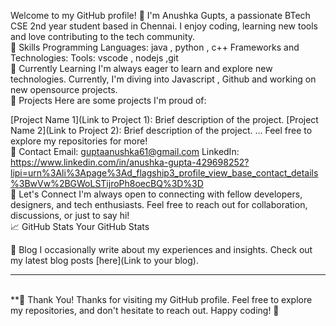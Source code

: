 Welcome to my GitHub profile! 👋 I'm Anushka Gupts, a passionate BTech CSE 2nd year student based in Chennai. I enjoy coding, learning new tools and love contributing to the tech community.
<br>
🔧 Skills
Programming Languages:  java , python , c++
Frameworks and Technologies: 
Tools: vscode , nodejs ,git 
<br>
🌱 Currently Learning
I'm always eager to learn and explore new technologies. Currently, I'm diving into Javascript , Github and working on new opensource projects.
<br>
🚀 Projects
Here are some projects I'm proud of:

[Project Name 1](Link to Project 1): Brief description of the project.
[Project Name 2](Link to Project 2): Brief description of the project.
...
Feel free to explore my repositories for more!
<br>
💬 Contact
Email:  guptaanushka61@gmail.com
LinkedIn: https://www.linkedin.com/in/anushka-gupta-429698252?lipi=urn%3Ali%3Apage%3Ad_flagship3_profile_view_base_contact_details%3BwVw%2BGWoLSTijroPh8oecBQ%3D%3D
<br>
🤝 Let's Connect
I'm always open to connecting with fellow developers, designers, and tech enthusiasts. Feel free to reach out for collaboration, discussions, or just to say hi!
<br>
📈 GitHub Stats
Your GitHub Stats
<br>

📝 Blog
I occasionally write about my experiences and insights. Check out my latest blog posts [here](Link to your blog).
****
<br>
**🎉 Thank You!
Thanks for visiting my GitHub profile. Feel free to explore my repositories, and don't hesitate to reach out. Happy coding! 🚀
